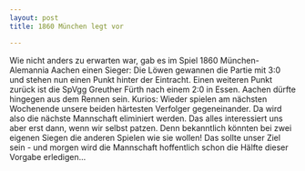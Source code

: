 ```yaml
---
layout: post
title: 1860 München legt vor

---
```


Wie nicht anders zu erwarten war, gab es im Spiel 1860 München-Alemannia Aachen einen Sieger: Die Löwen gewannen die Partie mit 3:0 und stehen nun einen Punkt hinter der Eintracht. Einen weiteren Punkt zurück ist die SpVgg Greuther Fürth nach einem 2:0 in Essen. Aachen dürfte hingegen aus dem Rennen sein. Kurios: Wieder spielen am nächsten Wochenende unsere beiden härtesten Verfolger gegeneinander. Da wird also die nächste Mannschaft eliminiert werden. Das alles interessiert uns aber erst dann, wenn wir selbst patzen. Denn bekanntlich könnten bei zwei eigenen Siegen die anderen Spielen wie sie wollen! Das sollte unser Ziel sein - und morgen wird die Mannschaft hoffentlich schon die Hälfte dieser Vorgabe erledigen...



